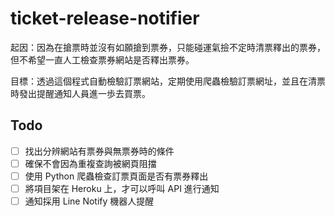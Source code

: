# ticket-release-notifier
起因：因為在搶票時並沒有如願搶到票券，只能碰運氣撿不定時清票釋出的票券，但不希望一直人工檢查票券網站是否釋出票券。

目標：透過這個程式自動檢驗訂票網站，定期使用爬蟲檢驗訂票網址，並且在清票時發出提醒通知人員進一歩去買票。

## Todo
- [ ] 找出分辨網站有票券與無票券時的條件
- [ ] 確保不會因為重複查詢被網頁阻擋
- [ ] 使用 Python 爬蟲檢查訂票頁面是否有票券釋出
- [ ] 將項目架在 Heroku 上，才可以呼叫 API 進行通知
- [ ] 通知採用 Line Notify 機器人提醒
